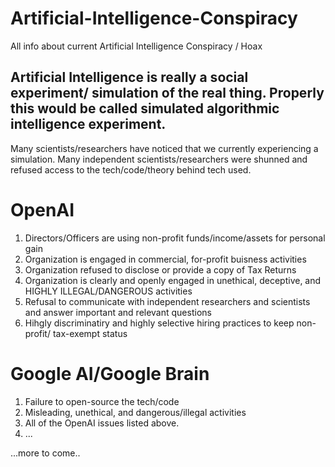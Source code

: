 # Artificial-Intelligence-Conspiracy
All info about current Artificial Intelligence Conspiracy / Hoax

## Artificial Intelligence is really a social experiment/ simulation of the real thing. Properly this would be called simulated algorithmic intelligence experiment.
Many scientists/researchers have noticed that we currently experiencing a simulation. 
Many independent scientists/researchers were shunned and refused access to the tech/code/theory behind tech used.

# OpenAI

1) Directors/Officers are using non-profit funds/income/assets for personal gain
2) Organization is engaged in commercial, for-profit buisness activities
3) Organization refused to disclose or provide a copy of Tax Returns
4) Organization is clearly and openly engaged in unethical, deceptive, and HIGHLY ILLEGAL/DANGEROUS activities
5) Refusal to communicate with independent researchers and scientists and answer important and relevant questions
6) Hihgly discriminatiry and highly selective hiring practices to keep non-profit/ tax-exempt status

# Google AI/Google Brain

1) Failure to open-source the tech/code
2) Misleading, unethical, and dangerous/illegal activities
3) All of the OpenAI issues listed above.
4) ...

...more to come..
